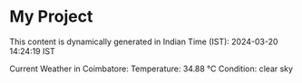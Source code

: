 # My Project

This content is dynamically generated in Indian Time (IST): 2024-03-20 14:24:19 IST


Current Weather in Coimbatore:
Temperature: 34.88 °C
Condition: clear sky
